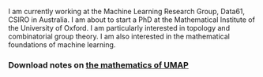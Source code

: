 I am currently working at the Machine Learning Research Group, Data61, CSIRO in Australia.
I am about to start a PhD at the Mathematical Institute of the University of Oxford.
I am particularly interested in topology and combinatorial group theory.
I am also interested in the mathematical foundations of machine learning.

### Download notes on [the mathematics of UMAP](files/Maths_of_UMAP.pdf)
